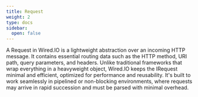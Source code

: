 ```yaml
---
title: Request
weight: 2
type: docs
sidebar:
  open: false
---
```


A Request in Wired.IO is a lightweight abstraction over an incoming HTTP message. It contains essential routing data such as the HTTP method, URI path, query parameters, and headers. Unlike traditional frameworks that wrap everything in a heavyweight object, Wired.IO keeps the IRequest minimal and efficient, optimized for performance and reusability. It's built to work seamlessly in pipelined or non-blocking environments, where requests may arrive in rapid succession and must be parsed with minimal overhead.